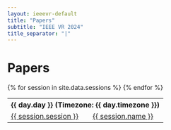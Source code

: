 ```yaml
---
layout: ieeevr-default
title: "Papers"
subtitle: "IEEE VR 2024"
title_separator: "|"
---
```

<h1>Papers</h1>
<div>
    <div>
        <div>
            <table class="styled-table">
                <tr>
                    <th colspan="4">{{ day.day }} (Timezone: {{ day.timezone }})</th>
                </tr>
                {% for session in site.data.sessions %}
                    <tr>
                        <td class="medLarge"><a href="#{{ session.id }}">{{ session.session }}</a></td>
                        <td class="medLarge"><a href="#{{ session.id }}">{{ session.name }}</a></td>
                        <!--<td class="medLarge">{{ session.starttime }}&#8209;{{ session.endtime }}</td>
                        <td class="medLarge" class="text-nowrap">{{ session.room }}</td>-->
                    </tr>
                {% endfor %}
            </table>
        </div>
    <div>
    <!--{% for day in site.data.days %}
        <div>
            <div>
                <table class="styled-table">
                    <tr>
                        <th colspan="4">{{ day.day }} (Timezone: {{ day.timezone }})</th>
                    </tr>
                    {% for session in site.data.sessions %}
                        {% if session.day == day.day %}
                            <tr>
                                <td class="medLarge"><a href="#{{ session.id }}">{{ session.id }}</a></td>
                                <td class="medLarge"><a href="#{{ session.id }}">{{ session.name }}</a></td>
                                <td class="medLarge">{{ session.starttime }}&#8209;{{ session.endtime }}</td>
                                <td class="medLarge" class="text-nowrap">{{ session.room }}</td>
                            </tr>
                        {% endif %}
                    {% endfor %}
                </table>
            </div>
        <div>
    {% endfor %} -->
</div>
<!--<div>
    {% for session in site.data.sessions %}
            <h2 id="{{ session.id }}" class="pink" style="padding-top:25px;">Session: {{ session.name }} ({{ session.session }})</h2>
            {% for paper in site.data.papers %}                 
                {% if session.session == paper.session %}         
                    <p class="medLarge" id="{{ paper.id }}" style="margin-bottom: 0.3em;">
                        <strong>{{ paper.title }}</strong>
                    </p>
                    <p class="font_70" >
                    {% for acpaper in site.data.acceptedpapers %}    
                        {% if acpaper.PaperId == paper.id  %}
                        {{ acpaper.id}}
                        {% endif %}
                    </p>
                    {% if p.abstract %}
                        <div id="{{ paper.id }}" class="wrap-collabsible"> <input id="collapsible{{ paper.id }}" class="toggle" type="checkbox"> 
                            <label for="collapsible{{ paper.id }}" class="lbl-toggle">Abstract</label>
                            <div class="collapsible-content">
                                <div class="content-inner">
                                    <p>{{ p.abstract }}</p>
                                </div>
                            </div>
                        </div>                                                                     
                    {% endif %}
                {% endif %}
            {% endfor %}
    {% endfor %}
</div>-->
